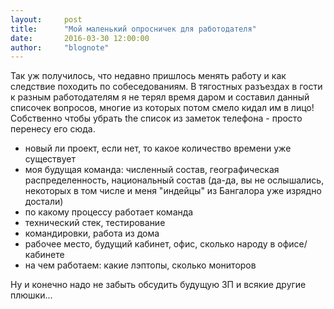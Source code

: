 ```yaml
---
layout:     post
title:      "Мой маленький опросничек для работодателя"
date:       2016-03-30 12:00:00
author:     "blognote"
---
```


Так уж получилось, что недавно пришлось менять работу и как следствие походить по собеседованиям.
В тягостных разъездах в гости к разным работодателям я не терял время даром и составил данный списочек вопросов, многие из которых потом смело кидал им в лицо! Собственно чтобы убрать the список из заметок телефона - просто перенесу его сюда.
- новый ли проект, если нет, то какое количество времени уже существует 
- моя будущая команда: численный состав, географическая распределенность, национальный состав (да-да, вы не ослышались, некоторых в том числе и меня "индейцы" из Бангалора уже изрядно достали)
- по какому процессу работает команда
- технический стек, тестирование
- командировки, работа из дома
- рабочее место, будущий кабинет, офис, сколько народу в офисе/кабинете 
- на чем работаем: какие лэптопы, сколько мониторов

Ну и конечно надо не забыть обсудить будущую ЗП и всякие другие плюшки...